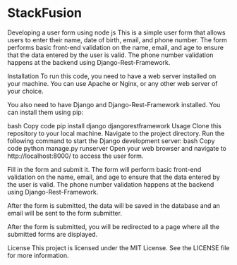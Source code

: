 # StackFusion
Developing a user  form  using node js 
This is a simple user form that allows users to enter their name, date of birth, email, and phone number. The form performs basic front-end validation on the name, email, and age to ensure that the data entered by the user is valid. The phone number validation happens at the backend using Django-Rest-Framework.

Installation
To run this code, you need to have a web server installed on your machine. You can use Apache or Nginx, or any other web server of your choice.

You also need to have Django and Django-Rest-Framework installed. You can install them using pip:

bash
Copy code
pip install django djangorestframework
Usage
Clone this repository to your local machine.
Navigate to the project directory.
Run the following command to start the Django development server:
bash
Copy code
python manage.py runserver
Open your web browser and navigate to http://localhost:8000/ to access the user form.

Fill in the form and submit it. The form will perform basic front-end validation on the name, email, and age to ensure that the data entered by the user is valid. The phone number validation happens at the backend using Django-Rest-Framework.

After the form is submitted, the data will be saved in the database and an email will be sent to the form submitter.

After the form is submitted, you will be redirected to a page where all the submitted forms are displayed.

License
This project is licensed under the MIT License. See the LICENSE file for more information.
